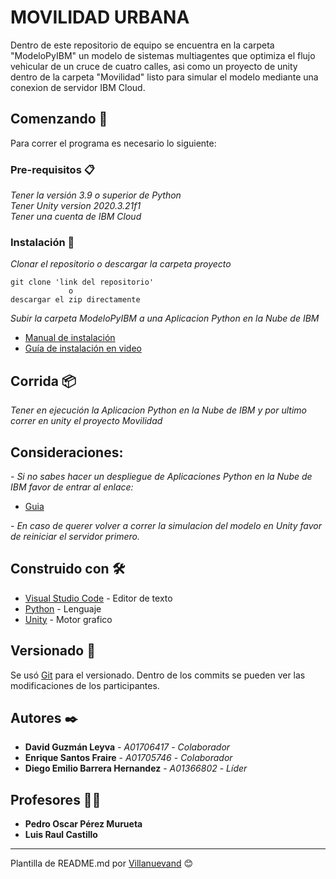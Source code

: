 # MOVILIDAD URBANA

Dentro de este repositorio de equipo se encuentra en la carpeta "ModeloPyIBM" un modelo de sistemas multiagentes que optimiza el flujo vehicular de un cruce de cuatro calles, asi como un proyecto de unity dentro de la carpeta "Movilidad" listo para simular el modelo mediante una conexion de servidor IBM Cloud.

## Comenzando 🚀

Para correr el programa es necesario lo siguiente:

### Pre-requisitos 📋

_Tener la versión 3.9 o superior de Python_<br>
_Tener Unity version 2020.3.21f1_<br>
_Tener una cuenta de IBM Cloud_

### Instalación 🔧

_Clonar el repositorio o descargar la carpeta proyecto_

```
git clone 'link del repositorio'
             o
descargar el zip directamente
```

_Subir la carpeta ModeloPyIBM a una Aplicacion Python en la Nube de IBM_

* [Manual de instalación](https://drive.google.com/file/d/1HeZd29NeCRwbLcxfFKyYHf71Xi64YooB/view?usp=sharing)
* [Guía de instalación en video](https://youtu.be/MrlUuFA3R2w)

## Corrida 📦

_Tener en ejecución la Aplicacion Python en la Nube de IBM y por ultimo correr en unity el proyecto Movilidad_

## Consideraciones:

_- Si no sabes hacer un despliegue de Aplicaciones Python en la Nube de IBM favor de entrar al enlace:_<br>
* [Guia](https://drive.google.com/file/d/1p2vqzcIe9qo0zbRQEY8wSf5iOiXtgi7w/view?usp=sharing)

_- En caso de querer volver a correr la simulacion del modelo en Unity favor de reiniciar el servidor primero._

## Construido con 🛠️

* [Visual Studio Code](https://code.visualstudio.com/) - Editor de texto
* [Python](https://www.python.org/) - Lenguaje
* [Unity](https://unity.com/es) - Motor grafico

## Versionado 📌

Se usó [Git](https://git-scm.com/) para el versionado. Dentro de los commits se pueden ver las modificaciones de los participantes.

## Autores ✒️

* **David Guzmán Leyva** - *A01706417* - *Colaborador*
* **Enrique Santos Fraire** - *A01705746* - *Colaborador*
* **Diego Emilio Barrera Hernandez** - *A01366802* - *Líder*

## Profesores 👨‍🏫
* **Pedro Oscar Pérez Murueta**
* **Luis Raul Castillo**


---
Plantilla de README.md por [Villanuevand](https://github.com/Villanuevand) 😊
